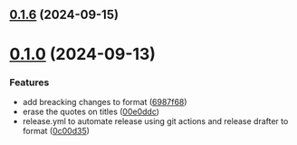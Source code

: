 ## [0.1.6](https://github.com/LeandroColombo111/Releases/compare/v0.1.0...v0.1.6) (2024-09-15)



# [0.1.0](https://github.com/LeandroColombo111/Releases/compare/0c00d354fc58078e50e7a9ecaa7a99038adfe69b...v0.1.0) (2024-09-13)


### Features

* add breacking changes to format ([6987f68](https://github.com/LeandroColombo111/Releases/commit/6987f685e69562c72b06d0923e6fb309e7626337))
* erase the quotes on titles ([00e0ddc](https://github.com/LeandroColombo111/Releases/commit/00e0ddc92e9d2ae7108001c05b5b7261ecb03fe0))
* release.yml to automate release using git actions and release drafter to format ([0c00d35](https://github.com/LeandroColombo111/Releases/commit/0c00d354fc58078e50e7a9ecaa7a99038adfe69b))



